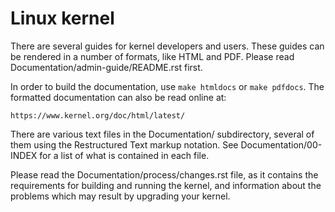 Linux kernel
============

There are several guides for kernel developers and users. These guides can
be rendered in a number of formats, like HTML and PDF. Please read
Documentation/admin-guide/README.rst first.

In order to build the documentation, use ``make htmldocs`` or
``make pdfdocs``.  The formatted documentation can also be read online at:

    https://www.kernel.org/doc/html/latest/

There are various text files in the Documentation/ subdirectory,
several of them using the Restructured Text markup notation.
See Documentation/00-INDEX for a list of what is contained in each file.

Please read the Documentation/process/changes.rst file, as it contains the
requirements for building and running the kernel, and information about
the problems which may result by upgrading your kernel.